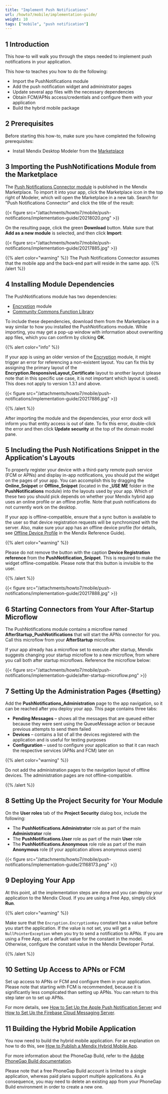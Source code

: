 ```yaml
---
title: "Implement Push Notifications"
url: /howto7/mobile/implementation-guide/
weight: 10
tags: ["mobile", "push notification"]
---
```


## 1 Introduction

This how-to will walk you through the steps needed to implement push notifications in your application.

This how-to teaches you how to do the following:

* Import the PushNotifications module
* Add the push notification widget and administrator pages
* Update several app files with the necessary dependencies
* Obtain FCM/APNs access/credentials and configure them with your application
* Build the hybrid mobile package

## 2 Prerequisites

Before starting this how-to, make sure you have completed the following prerequisites:

* Install Mendix Desktop Modeler from the [Marketplace](https://marketplace.mendix.com/link/studiopro/)

## 3 Importing the PushNotifications Module from the Marketplace

The [Push Notifications Connector module](/appstore/modules/push-notifications/) is published in the Mendix Marketplace. To import it into your app, click the Marketplace icon in the top right of Modeler, which will open the Marketplace in a new tab. Search for "Push Notifications Connector" and click the title of the result:

{{< figure src="/attachments/howto7/mobile/push-notifications/implementation-guide/20218020.png" >}}

On the resulting page, click the green **Download** button. Make sure that **Add as a new module** is selected, and then click **Import**:

{{< figure src="/attachments/howto7/mobile/push-notifications/implementation-guide/20217885.jpg" >}}

{{% alert color="warning" %}}
The Push Notifications Connector assumes that the mobile app and the back-end part will reside in the same app.
{{% /alert %}}

## 4 Installing Module Dependencies

The PushNotifications module has two dependencies:

* [Encryption](/appstore/modules/encryption/) module
* [Community Commons Function Library](/appstore/modules/community-commons-function-library/)

To include these dependencies, download them from the Marketplace in a way similar to how you installed the PushNotifications module. While importing, you may get a pop-up window with information about overwriting app files, which you can confirm by clicking **OK**.

{{% alert color="info" %}}

If your app is using an older version of the [Encryption](/appstore/modules/encryption/) module, it might trigger an error for referencing a non-existent layout. You can fix this by assigning the primary layout of the **Encryption.ResponsiveLayout_Certificate** layout to another layout (please note that in this specific use case, it is not important which layout is used). This does not apply to version 1.3.1 and above.

{{< figure src="/attachments/howto7/mobile/push-notifications/implementation-guide/20217886.jpg" >}}

{{% /alert %}}

After importing the module and the dependencies, your error dock will inform you that entity access is out of date. To fix this error, double-click the error and then click **Update security** at the top of the domain model pane.

## 5 Including the Push Notifications Snippet in the Application's Layouts

To properly register your device with a third-party remote push service (FCM or APNs) and display in-app notifications, you should put the widget on the pages of your app. You can accomplish this by dragging the **Online_Snippet** or **Offline_Snippet** (located in the **_USE ME** folder in the **PushNotifications** module) into the layouts used by your app. Which of these two you should pick depends on whether your Mendix hybrid app uses an online profile or an offline profile. Note that push notifications do not currently work on the desktop.

If your app is offline-compatible, ensure that a sync button is available to the user so that device registration requests will be synchronized with the server. Also, make sure your app has an offline device profile (for details, see [Offline Device Profile](/refguide7/offline-device-profile/) in the Mendix Reference Guide).

{{% alert color="warning" %}}

Please do not remove the button with the caption **Device Registration reference** from the **PushNotification_Snippet**. This is required to make the widget offline-compatible. Please note that this button is invisible to the user.

{{% /alert %}}

{{< figure src="/attachments/howto7/mobile/push-notifications/implementation-guide/20217888.jpg" >}}

## 6 Starting Connectors from Your After-Startup Microflow

The PushNotifications module contains a microflow named **AfterStartup_PushNotifications** that will start the APNs connector for you. Call this microflow from your **AfterStartup** microflow.

If your app already has a microflow set to execute after startup, Mendix suggests changing your startup microflow to a new microflow, from where you call both after startup microflows. Reference the microflow below:

{{< figure src="/attachments/howto7/mobile/push-notifications/implementation-guide/after-startup-microflow.png" >}}

## 7 Setting Up the Administration Pages {#setting}

Add the **PushNotifications_Administration** page to the app navigation, so it can be reached after you deploy your app. This page contains three tabs:

* **Pending Messages** – shows all the messages that are queued either because they were sent using the QueueMessage action or because previous attempts to send them failed
* **Devices** – contains a list of all the devices registered with the application and is useful for testing purposes
* **Configuration** – used to configure your application so that it can reach the respective services (APNs and FCM) later on

{{% alert color="warning" %}}

Do not add the administration pages to the navigation layout of offline devices. The administration pages are not offline-compatible.

{{% /alert %}}

## 8 Setting Up the Project Security for Your Module

On the **User roles** tab of the **Project Security** dialog box, include the following:

* The **PushNotifications.Administrator** role as part of the main **Administrator** role
* The **PushNotifications.User** role as part of the main **User** role
* The **PushNotifications.Anonymous** role role as part of the main **Anonymous** role (if your application allows anonymous users)

{{< figure src="/attachments/howto7/mobile/push-notifications/implementation-guide/21168173.png" >}}

## 9 Deploying Your App

At this point, all the implementation steps are done and you can deploy your application to the Mendix Cloud. If you are using a Free App, simply click **Run**.

{{% alert color="warning" %}}

Make sure that the `Encryption.EncryptionKey` constant has a value before you start the application. If the value is not set, you will get a `NullPointerException` when you try to send a notification to APNs. If you are using a Free App, set a default value for the constant in the model. Otherwise, configure the constant value in the Mendix Developer Portal.

{{% /alert %}}

## 10 Setting Up Access to APNs or FCM

Set up access to APNs or FCM and configure them in your application. Please note that starting with FCM is recommended, because it is significantly less complicated than setting up APNs. You can return to this step later on to set up APNs.

For more details, see [How to Set Up the Apple Push Notification Server](/howto7/mobile/setting-up-apple-push-notification-server/) and [How to Set Up the Firebase Cloud Messaging Server](/howto7/mobile/setting-up-google-firebase-cloud-messaging-server/).

## 11 Building the Hybrid Mobile Application

You now need to build the hybrid mobile application. For an explanation on how to do this, see [How to Publish a Mendix Hybrid Mobile App](/howto7/mobile/publishing-a-mendix-hybrid-mobile-app-in-mobile-app-stores/).

For more information about the PhoneGap Build, refer to the [Adobe PhoneGap Build documentation](http://docs.phonegap.com/).

Please note that a free PhoneGap Build account is limited to a single application, whereas paid plans support multiple applications. As a consequence, you may need to delete an existing app from your PhoneGap Build environment in order to create a new one.
